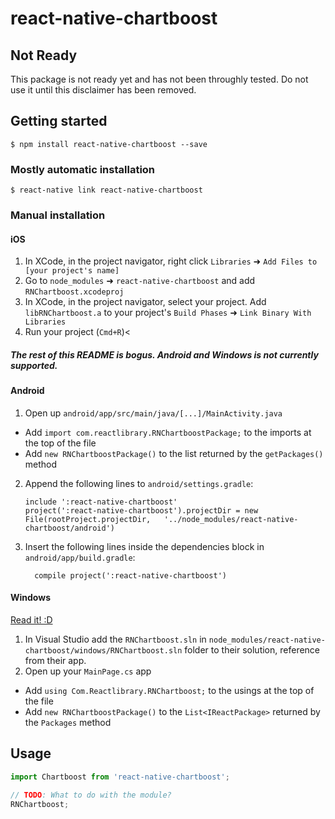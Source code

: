 
# react-native-chartboost

## Not Ready
This package is not ready yet and has not been throughly tested. Do not use it until this disclaimer has been removed.

## Getting started

`$ npm install react-native-chartboost --save`

### Mostly automatic installation

`$ react-native link react-native-chartboost`

### Manual installation


#### iOS

1. In XCode, in the project navigator, right click `Libraries` ➜ `Add Files to [your project's name]`
2. Go to `node_modules` ➜ `react-native-chartboost` and add `RNChartboost.xcodeproj`
3. In XCode, in the project navigator, select your project. Add `libRNChartboost.a` to your project's `Build Phases` ➜ `Link Binary With Libraries`
4. Run your project (`Cmd+R`)<








##### The rest of this README is bogus. Android and Windows is not currently supported.

#### Android

1. Open up `android/app/src/main/java/[...]/MainActivity.java`
  - Add `import com.reactlibrary.RNChartboostPackage;` to the imports at the top of the file
  - Add `new RNChartboostPackage()` to the list returned by the `getPackages()` method
2. Append the following lines to `android/settings.gradle`:
  	```
  	include ':react-native-chartboost'
  	project(':react-native-chartboost').projectDir = new File(rootProject.projectDir, 	'../node_modules/react-native-chartboost/android')
  	```
3. Insert the following lines inside the dependencies block in `android/app/build.gradle`:
  	```
      compile project(':react-native-chartboost')
  	```

#### Windows
[Read it! :D](https://github.com/ReactWindows/react-native)

1. In Visual Studio add the `RNChartboost.sln` in `node_modules/react-native-chartboost/windows/RNChartboost.sln` folder to their solution, reference from their app.
2. Open up your `MainPage.cs` app
  - Add `using Com.Reactlibrary.RNChartboost;` to the usings at the top of the file
  - Add `new RNChartboostPackage()` to the `List<IReactPackage>` returned by the `Packages` method


## Usage
```javascript
import Chartboost from 'react-native-chartboost';

// TODO: What to do with the module?
RNChartboost;
```
  
